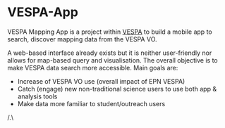 # VESPA-App

VESPA Mapping App is a project within [VESPA] to build a mobile app to search, discover mapping data from the VESPA VO.

A web-based interface already exists but it is neither user-friendly nor allows for map-based query and visualisation.
The overall objective is to make VESPA data search more accessible.
Main goals are:
* Increase of VESPA VO use (overall impact of EPN VESPA)
* Catch (engage) new non-traditional science users to use both app & analysis tools
* Make data more familiar to student/outreach users

/.\

[vespa]: http://voparis-europlanet-dev.obspm.fr
